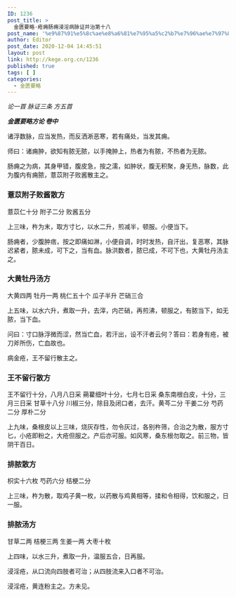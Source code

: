 ```yaml
---
ID: 1236
post_title: >
  金匮要略·疮痈肠痈浸淫病脉证并治第十八
post_name: '%e9%87%91%e5%8c%ae%e8%a6%81%e7%95%a5%c2%b7%e7%96%ae%e7%97%88%e8%82%a0%e7%97%88%e6%b5%b8%e6%b7%ab%e7%97%85%e8%84%89%e8%af%81%e5%b9%b6%e6%b2%bb%e7%ac%ac%e5%8d%81%e5%85%ab'
author: Editor
post_date: 2020-12-04 14:45:51
layout: post
link: http://kege.org.cn/1236
published: true
tags: [ ]
categories:
  - 金匮要略
---
```

<!-- wp:paragraph -->
<p><em><span class="has-inline-color has-secondary-color">论一首 脉证三条 方五首</span></em></p>
<!-- /wp:paragraph -->

<!-- wp:paragraph -->
<p><strong><em>金匮要略方论 卷中</em></strong></p>
<!-- /wp:paragraph -->

<!-- wp:paragraph -->
<p>诸浮数脉，应当发热，而反洒淅恶寒，若有痛处，当发其痈。</p>
<!-- /wp:paragraph -->

<!-- wp:paragraph -->
<p>师曰：诸痈肿，欲知有脓无脓，以手掩肿上，热者为有脓，不热者为无脓。</p>
<!-- /wp:paragraph -->

<!-- wp:paragraph -->
<p>肠痈之为病，其身甲错，腹皮急，按之濡，如肿状，腹无积聚，身无热，脉数，此为腹内有痈脓，薏苡附子败酱散主之。</p>
<!-- /wp:paragraph -->

<!-- wp:heading {"level":3} -->
<h3 id="hanvon_toc_202">薏苡附子败酱散方</h3>
<!-- /wp:heading -->

<!-- wp:paragraph -->
<p>薏苡仁十分 附子二分 败酱五分</p>
<!-- /wp:paragraph -->

<!-- wp:paragraph -->
<p>上三味，杵为末，取方寸匕，以水二升，煎减半，顿服。小便当下。</p>
<!-- /wp:paragraph -->

<!-- wp:paragraph -->
<p>肠痈者，少腹肿痞，按之即痛如淋，小便自调，时时发热，自汗出，复恶寒，其脉迟紧者，脓未成，可下之，当有血。脉洪数者，脓已成，不可下也，大黄牡丹汤主之。</p>
<!-- /wp:paragraph -->

<!-- wp:heading {"level":3} -->
<h3 id="hanvon_toc_203">大黄牡丹汤方</h3>
<!-- /wp:heading -->

<!-- wp:paragraph -->
<p>大黄四两 牡丹一两 桃仁五十个 瓜子半升 芒硝三合</p>
<!-- /wp:paragraph -->

<!-- wp:paragraph -->
<p>上五味，以水六升，煮取一升，去滓，内芒硝，再煎沸，顿服之，有脓当下，如无脓，当下血。</p>
<!-- /wp:paragraph -->

<!-- wp:paragraph -->
<p>问曰：寸口脉浮微而涩，然当亡血，若汗出，设不汗者云何？答曰：若身有疮，被刀斧所伤，亡血故也。</p>
<!-- /wp:paragraph -->

<!-- wp:paragraph -->
<p>病金疮，王不留行散主之。</p>
<!-- /wp:paragraph -->

<!-- wp:heading {"level":3} -->
<h3 id="hanvon_toc_204">王不留行散方</h3>
<!-- /wp:heading -->

<!-- wp:paragraph -->
<p>王不留行十分，八月八日采 蒴藋细叶十分，七月七日采 桑东南根白皮，十分，三月三日采 甘草十八分 川椒三分，除目及闭口者，去汗。黄芩二分 干姜二分 芍药二分 厚朴二分</p>
<!-- /wp:paragraph -->

<!-- wp:paragraph -->
<p>上九味，桑根皮以上三味，烧灰存性，勿令灰过，各别杵筛，合治之为散，服方寸匕，小疮即粉之，大疮但服之。产后亦可服。如风寒，桑东根勿取之。前三物，皆阴干百日。</p>
<!-- /wp:paragraph -->

<!-- wp:heading {"level":3} -->
<h3 id="hanvon_toc_205">排脓散方</h3>
<!-- /wp:heading -->

<!-- wp:paragraph -->
<p>枳实十六枚 芍药六分 桔梗二分</p>
<!-- /wp:paragraph -->

<!-- wp:paragraph -->
<p>上三味，杵为散，取鸡子黄一枚，以药散与鸡黄相等，揉和令相得，饮和服之，日一服。</p>
<!-- /wp:paragraph -->

<!-- wp:heading {"level":3} -->
<h3 id="hanvon_toc_206">排脓汤方</h3>
<!-- /wp:heading -->

<!-- wp:paragraph -->
<p>甘草二两 桔梗三两 生姜一两 大枣十枚</p>
<!-- /wp:paragraph -->

<!-- wp:paragraph -->
<p>上四味，以水三升，煮取一升，温服五合，日再服。</p>
<!-- /wp:paragraph -->

<!-- wp:paragraph -->
<p>浸淫疮，从口流向四肢者可治；从四肢流来入口者不可治。</p>
<!-- /wp:paragraph -->

<!-- wp:paragraph -->
<p>浸淫疮，黄连粉主之。方未见。</p>
<!-- /wp:paragraph -->